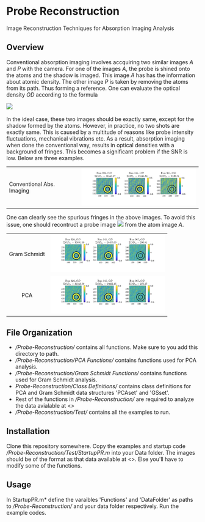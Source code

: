 # Probe Reconstruction
Image Reconstruction Techniques for Absorption Imaging Analysis

## Overview
Conventional absorption imaging involves accquiring two similar images *A* and *P* with the camera. For one of the images *A*, the probe is shined onto the atoms and the shadow is imaged. This image *A* has has the information about atomic density. The other image *P* is taken by removing the atoms from its path. Thus forming a reference. One can evaluate the optical density *OD* according to the formula
<div align="left">
<img src="https://render.githubusercontent.com/render/math?math=\text{OD} = -log \frac{A}{P}">
</div>

In the ideal case, these two images should be exactly same, except for the shadow formed by the atoms. However, in practice, no two shots are exactly same. This is caused by a multitude of reasons like probe intensity fluctuations, mechanical vibrations etc. As a result, absorption imaging when done the conventional way, results in optical densities with a background of fringes. This becomes a significant problem if the SNR is low. Below are three examples.

<table>
<tr>
<td> <div align="left"> Conventional Abs. Imaging </div></td>
<td><img src="/Test/OD_Images/ODs_Date2020-11-24_None.png" alt="Drawing" width="300"/> </td>
</tr>
</table>

One can clearly see the spurious fringes in the above images. To avoid this issue, one should recontruct a probe image <img src="https://render.githubusercontent.com/render/math?math=P_{re}"> from the atom image *A*.
<table>
<tr>
<td> <div align="center">Gram Schmidt</div> </td>
<td><img src="/Test/OD_Images/ODs_Date2020-11-24_GS.png" alt="Drawing" width="300"/> </td>
</tr>
<tr>
<td> <div align="center">PCA</div> </td>
<td><img src="/Test/OD_Images/ODs_Date2020-11-24_PCA.png" alt="Drawing" width="300"/> </td>
</tr>
</table>

## File Organization
- */Probe-Reconstruction/* contains all functions. Make sure to you add this directory to path.
- */Probe-Reconstruction/PCA Functions/* contains functions used for PCA analysis. 
- */Probe-Reconstruction/Gram Schmidt Functions/* contains functions used for Gram Schmidt analysis. 
- *Probe-Reconstruction/Class Definitions/* contains class definitions for PCA and Gram Schmidt data structures 'PCAset' and 'GSset'.
- Rest of the functions in */Probe-Reconstruction/* are required to analyze the data avialable at <>
- */Probe-Reconstruction/Test/* contains all the examples to run.

## Installation
Clone this repository somewhere. 
Copy the examples and startup code */Probe-Reconstruction/Test/StartupPR.m* into your Data folder. The images should be of the format as that data available at <>. Else you'll have to modify some of the functions. 

## Usage
In StartupPR.m* define the varaibles 'Functions' and 'DataFolder' as paths to */Probe-Reconstruction/* and your data folder respectively.
Run the example codes.




